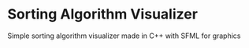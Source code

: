 # Sorting Algorithm Visualizer
Simple sorting algorithm visualizer made in C++ with SFML for graphics

